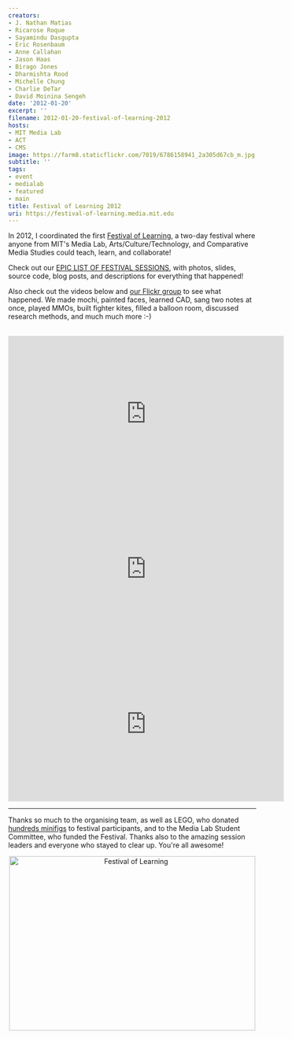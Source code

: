 ```yaml
---
creators:
- J. Nathan Matias
- Ricarose Roque
- Sayamindu Dasgupta
- Eric Rosenbaum
- Anne Callahan
- Jason Haas
- Birago Jones
- Dharmishta Rood
- Michelle Chung
- Charlie DeTar
- David Moinina Sengeh
date: '2012-01-20'
excerpt: ''
filename: 2012-01-20-festival-of-learning-2012
hosts:
- MIT Media Lab
- ACT
- CMS
image: https://farm8.staticflickr.com/7019/6786158941_2a305d67cb_m.jpg
subtitle: ''
tags:
- event
- medialab
- featured
- main
title: Festival of Learning 2012
uri: https://festival-of-learning.media.mit.edu
---
```


<p>In 2012, I coordinated the first <a href="http://festival-of-learning.media.mit.edu">Festival of Learning</a>,  a two-day festival where anyone from MIT's  Media Lab, Arts/Culture/Technology, and Comparative Media Studies could teach, learn, and collaborate!</p>

<p>Check out our <a href="http://festival-of-learning.media.mit.edu/node/32">EPIC LIST OF FESTIVAL SESSIONS</a>, with photos, slides, source code, blog posts, and descriptions for everything that happened!</p>

<p>Also check out the videos below and <a href="http://www.flickr.com/groups/fol12/">our Flickr group</a> to see what happened. We made mochi, painted faces, learned CAD, sang two notes at once, played MMOs, built fighter kites, filled a balloon room, discussed research methods, and much much more :-)</p>

<br/>
<iframe src="http://player.vimeo.com/video/35775843?title=0&amp;byline=0&amp;portrait=0" width="560" height="315" frameborder="0" webkitAllowFullScreen mozallowfullscreen allowFullScreen></iframe>

<br/>
<iframe src="http://player.vimeo.com/video/35812228?title=0&amp;byline=0&amp;portrait=0" width="560" height="315" frameborder="0" webkitAllowFullScreen mozallowfullscreen allowFullScreen></iframe>

<br />
<iframe width="560" height="315" src="http://www.youtube.com/embed/J90NT5bUDXQ" frameborder="0" allowfullscreen></iframe>

<hr>
<p>Thanks so much to the organising team, as well as LEGO, who donated <a href="http://www.flickr.com/photos/sayamindu/6780351095/in/pool-fol12">hundreds minifigs</a> to festival participants, and to the Media Lab Student Committee, who funded the Festival. Thanks also to the amazing session leaders and everyone who stayed to clear up. You're all awesome!</p>

<div align="center"><a href="http://www.flickr.com/photos/sayamindu/6786294807/" title="Festival of Learning by sayamindu, on Flickr"><img src="http://farm8.staticflickr.com/7166/6786294807_70ca111fd7.jpg" width="500" height="354" alt="Festival of Learning"></a></div>
